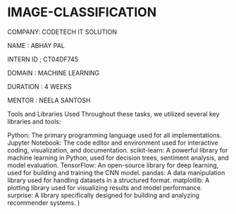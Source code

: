 # IMAGE-CLASSIFICATION

COMPANY: CODETECH IT SOLUTION

NAME : ABHAY PAL

INTERN ID ; CT04DF745

DOMAIN : MACHINE LEARNING

DURATION : 4 WEEKS

MENTOR : NEELA SANTOSH




Tools and Libraries Used Throughout these tasks, we utilized several key libraries and tools:

Python: The primary programming language used for all implementations. Jupyter Notebook: The code editor and environment used for interactive coding, visualization, and documentation. scikit-learn: A powerful library for machine learning in Python, used for decision trees, sentiment analysis, and model evaluation. TensorFlow: An open-source library for deep learning, used for building and training the CNN model. pandas: A data manipulation library used for handling datasets in a structured format. matplotlib: A plotting library used for visualizing results and model performance. surprise: A library specifically designed for building and analyzing recommender systems. )


